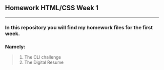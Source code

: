 ## Homework HTML/CSS Week 1
---

### In this repository you will find my homework files for the first week.

### Namely:
>1. The CLI challenge
>1. The Digital Resume
